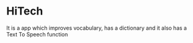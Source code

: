# HiTech
It is a app which improves vocabulary, has a dictionary and it also has a Text To Speech function
